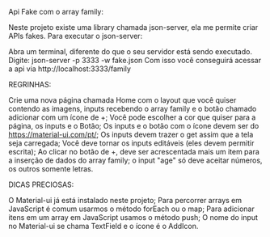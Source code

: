 Api Fake com o array family:

Neste projeto existe uma library chamada json-server, ela me permite criar APIs fakes. Para executar o json-server:

Abra um terminal, diferente do que o seu servidor está sendo executado.
Digite: json-server -p 3333 -w fake.json
Com isso você conseguirá acessar a api via http://localhost:3333/family



REGRINHAS:

Crie uma nova página chamada Home com o layout que você quiser contendo as imagens, inputs recebendo o array family e o botão chamado adicionar com um ícone de +;
Você pode escolher a cor que quiser para a página, os inputs e o Botão;
Os inputs e o botão com o ícone devem ser do https://material-ui.com/pt/;
Os inputs devem trazer o get assim que a tela seja carregada;
Você deve tornar os inputs editáveis (eles devem permitir escrita);
Ao clicar no botão de +, deve ser acrescentada mais um item para a inserção de dados do array family;
o input "age" só deve aceitar números, os outros somente letras.



DICAS PRECIOSAS:

O Material-ui já está instalado neste projeto;
Para percorrer arrays em JavaScript é comum usarmos o método forEach ou o map;
Para adicionar itens em um array em JavaScript usamos o método push;
O nome do input no Material-ui se chama TextField e o ícone é o AddIcon.
